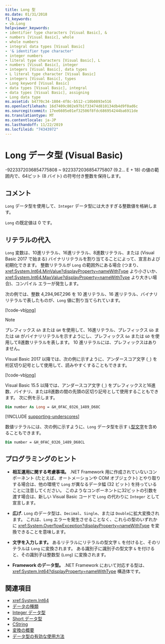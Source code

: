 ```yaml
---
title: Long 型
ms.date: 01/31/2018
f1_keywords:
- vb.Long
helpviewer_keywords:
- identifier type characters [Visual Basic], &
- numbers [Visual Basic], whole
- whole numbers
- integral data types [Visual Basic]
- '& identifier type character'
- integer numbers
- literal type characters [Visual Basic], L
- numbers [Visual Basic], integer
- integers [Visual Basic], data types
- L literal type character [Visual Basic]
- integers [Visual Basic], types
- Long keyword [Visual Basic]
- data types [Visual Basic], integral
- data types [Visual Basic], assigning
- Long data type
ms.assetid: b4770c34-1804-4f8c-b512-c10b0893e516
ms.openlocfilehash: 16d7409c802e97b1f33474d810134db4d9f0ad6c
ms.sourcegitcommit: 17ee6605e01ef32506f8fdc686954244ba6911de
ms.translationtype: MT
ms.contentlocale: ja-JP
ms.lasthandoff: 11/22/2019
ms.locfileid: "74343972"
---
```

# <a name="long-data-type-visual-basic"></a>Long データ型 (Visual Basic)

-9223372036854775808 ~ 9223372036854775807 (9.2... E + 18) の値の範囲内で、64ビット (8 バイト) の符号付き整数を保持します。

## <a name="remarks"></a>コメント

`Long` データ型を使用して、`Integer` データ型には大きすぎる整数値を格納します。

`Long` の既定値は 0 です。

## <a name="literal-assignments"></a>リテラルの代入

`Long` 変数は、10進リテラル、16進リテラル、8進数リテラル、または (Visual Basic 2017 で始まる) バイナリリテラルを割り当てることによって、宣言および初期化できます。 整数リテラルが `Long` の範囲外にある場合 (つまり、<xref:System.Int64.MinValue?displayProperty=nameWithType> より小さいか、<xref:System.Int64.MaxValue?displayProperty=nameWithType> より大きい場合)、コンパイル エラーが発生します。

次の例では、整数 4,294,967,296 を 10 進リテラル、16 進リテラル、バイナリ リテラルで表したものが、`Long` 値に割り当てられています。

[!code-vb[long](../../../../samples/snippets/visualbasic/language-reference/data-types/numeric-literals.vb#Long)]

> [!NOTE]
> プレフィックス `&h` または `&H` を使用して、16進リテラル、プレフィックス `&b` または `&B` がバイナリリテラルを示すようにし、プレフィックス `&o` または `&O` を使用して8進数リテラルを表します。 10 進リテラルには、プレフィックスはありません。

Visual Basic 2017 以降では、次の例に示すように、アンダースコア文字 (`_`) を桁区切り記号として使用して、読みやすくすることもできます。

[!code-vb[long](../../../../samples/snippets/visualbasic/language-reference/data-types/numeric-literals.vb#LongS)]

Visual Basic 15.5 以降では、アンダースコア文字 (`_`) をプレフィックスと16進数、バイナリ、または8進数の間の先頭の区切り記号として使用することもできます。 次に例を示します。

```vb
Dim number As Long = &H_0FAC_0326_1489_D68C
```

[!INCLUDE [supporting-underscores](../../../../includes/vb-separator-langversion.md)]

数値リテラルには、次の例に示すように、`Long` データ型を示す `L`[型文字](../../programming-guide/language-features/data-types/type-characters.md)を含めることもできます。

```vb
Dim number = &H_0FAC_0326_1489_D68CL
```

## <a name="programming-tips"></a>プログラミングのヒント

- **相互運用に関する考慮事項。** .NET Framework 用に作成されていないコンポーネント (たとえば、オートメーションや COM オブジェクト) とやり取りする場合は、他の環境で `Long` が異なるデータ幅 (32 ビット) を持っていることに注意してください。 このようなコンポーネントに32ビットの引数を渡す場合は、新しい Visual Basic コードで `Long` の代わりに `Integer` として宣言します。

- **広げ.** `Long` のデータ型は、`Decimal`、`Single`、または `Double`に拡大変換されます。 これは、`Long` エラーを発生させることなく、これらの型のいずれかに <xref:System.OverflowException?displayProperty=nameWithType> を変換できることを意味します。

- **文字を入力します。** あるリテラルにリテラルの型文字 `L` を付けると、そのリテラルは `Long` に変換されます。 ある識別子に識別子の型文字 `&` を付けると、その識別子は整数型 (`Long`) に変換されます。

- **Framework のデータ型。** .NET Framework において対応する型は、<xref:System.Int64?displayProperty=nameWithType> 構造体です。

## <a name="see-also"></a>関連項目

- <xref:System.Int64>
- [データの種類](../../../visual-basic/language-reference/data-types/index.md)
- [Integer データ型](../../../visual-basic/language-reference/data-types/integer-data-type.md)
- [Short データ型](../../../visual-basic/language-reference/data-types/short-data-type.md)
- [CString](../../../visual-basic/language-reference/functions/type-conversion-functions.md)
- [変換の概要](../../../visual-basic/language-reference/keywords/conversion-summary.md)
- [データ型の有効な使用方法](../../../visual-basic/programming-guide/language-features/data-types/efficient-use-of-data-types.md)

